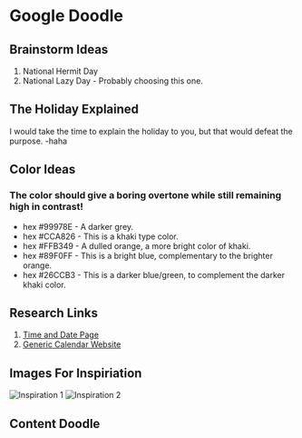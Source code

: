 # Google Doodle

## Brainstorm Ideas
1. National Hermit Day
2. National Lazy Day - Probably choosing this one.
## The Holiday Explained
I would take the time to explain the holiday to you, but that would defeat the purpose. -haha
## Color Ideas
### The color should give a boring overtone while still remaining high in contrast!
* hex #99978E - A darker grey.
* hex #CCA826 - This is a khaki type color.
* hex #FFB349 - A dulled orange, a more bright color of khaki.
* hex #89F0FF - This is a bright blue, complementary to the brighter orange.
* hex #26CCB3 - This is a darker blue/green, to complement the darker khaki color.
## Research Links
1. [Time and Date Page](https://www.timeanddate.com/holidays/fun/lazy-day)
2. [Generic Calendar Website](http://www.gone-ta-pott.com/national_lazy_day.html#.WfiPxROPJBw)
## Images For Inspiriation
![Inspiration 1](http://img1.picturescafe.com/pc/national-lazy-day/national-lazy-day_001.jpg "domo lazy picture")
![Inspiration 2](http://2.bp.blogspot.com/-WXYZYPopINk/Vck2HCoNecI/AAAAAAAAEpI/9-x96oek7vk/s1600/National%2BLazy%2BDay.jpg "Hippo lazy picture")
## Content Doodle

